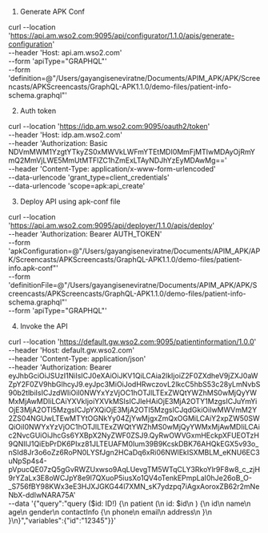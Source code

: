 1. Generate APK Conf

curl --location 'https://api.am.wso2.com:9095/api/configurator/1.1.0/apis/generate-configuration' \
--header 'Host: api.am.wso2.com' \
--form 'apiType="GRAPHQL"' \
--form 'definition=@"/Users/gayangiseneviratne/Documents/APIM_APK/APK/Screencasts/APKScreencasts/GraphQL-APK1.1.0/demo-files/patient-info-schema.graphql"'

2. Auth token

curl --location 'https://idp.am.wso2.com:9095/oauth2/token' \
--header 'Host: idp.am.wso2.com' \
--header 'Authorization: Basic NDVmMWM1YzgtYTkyZS0xMWVkLWFmYTEtMDI0MmFjMTIwMDAyOjRmYmQ2MmVjLWE5MmUtMTFlZC1hZmExLTAyNDJhYzEyMDAwMg==' \
--header 'Content-Type: application/x-www-form-urlencoded' \
--data-urlencode 'grant_type=client_credentials' \
--data-urlencode 'scope=apk:api_create'

3. Deploy API using apk-conf file

curl --location 'https://api.am.wso2.com:9095/api/deployer/1.1.0/apis/deploy' \
--header 'Authorization: Bearer AUTH_TOKEN' \
--form 'apkConfiguration=@"/Users/gayangiseneviratne/Documents/APIM_APK/APK/Screencasts/APKScreencasts/GraphQL-APK1.1.0/demo-files/patient-info.apk-conf"' \
--form 'definitionFile=@"/Users/gayangiseneviratne/Documents/APIM_APK/APK/Screencasts/APKScreencasts/GraphQL-APK1.1.0/demo-files/patient-info-schema.graphql"' \
--form 'apiType="GRAPHQL"'

4. Invoke the API

curl --location 'https://default.gw.wso2.com:9095/patientinformation/1.0.0' \
--header 'Host: default.gw.wso2.com' \
--header 'Content-Type: application/json' \
--header 'Authorization: Bearer eyJhbGciOiJSUzI1NiIsICJ0eXAiOiJKV1QiLCAia2lkIjoiZ2F0ZXdheV9jZXJ0aWZpY2F0ZV9hbGlhcyJ9.eyJpc3MiOiJodHRwczovL2lkcC5hbS53c28yLmNvbS90b2tlbiIsICJzdWIiOiI0NWYxYzVjOC1hOTJlLTExZWQtYWZhMS0wMjQyYWMxMjAwMDIiLCAiYXVkIjoiYXVkMSIsICJleHAiOjE3MjA2OTY1MzgsICJuYmYiOjE3MjA2OTI5MzgsICJpYXQiOjE3MjA2OTI5MzgsICJqdGkiOiIwMWVmM2Y2ZS04NGUwLTEwMTYtOGNkYy04ZjYwMjgxZmQxOGMiLCAiY2xpZW50SWQiOiI0NWYxYzVjOC1hOTJlLTExZWQtYWZhMS0wMjQyYWMxMjAwMDIiLCAic2NvcGUiOiJhcGs6YXBpX2NyZWF0ZSJ9.QyRwOWVGxmHEckpXFUEOTzH9QNIIJ1QiEbPrDK6PIxz81JLTEUAFM0Ium39B9KcskDBK76AHQkEGX5v93o_nSId8Jr3o6oZz6RoPN0LYSfJgn2HCaDq6xRi06NWlEkISXMBLM_eKNU6EC3uNpSp4s4-pVpucQE07zQ5gGvRWZUxwso9AqLUevgTM5WTqCLY3RkoYlr9F8w8_c_zjH9rYZaLx3E8oWCJpY8e9l7QXuoP5iusXo1QV4oTenkEPmpLaI0hJe26oB_O-_S756fBY98KWx3eE3HJXJGKG44l7XMN_sK7ydzpq7iAgxAoroxZB62r2mNeNbX-ddIwNARA75A' \
--data '{"query":"query ($id: ID!) {\n    patient (\n        id: $id\n    ) {\n        id\n        name\n        age\n        gender\n        contactInfo {\n            phone\n            email\n            address\n        }\n    }\n}","variables":{"id":"12345"}}'